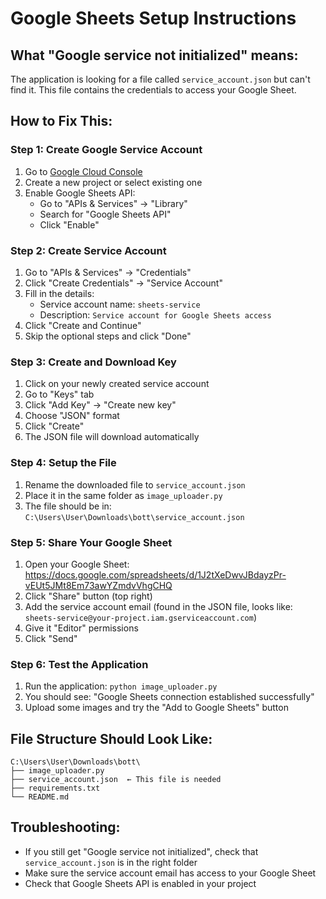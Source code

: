 # Google Sheets Setup Instructions

## What "Google service not initialized" means:
The application is looking for a file called `service_account.json` but can't find it. This file contains the credentials to access your Google Sheet.

## How to Fix This:

### Step 1: Create Google Service Account
1. Go to [Google Cloud Console](https://console.cloud.google.com/)
2. Create a new project or select existing one
3. Enable Google Sheets API:
   - Go to "APIs & Services" → "Library"
   - Search for "Google Sheets API"
   - Click "Enable"

### Step 2: Create Service Account
1. Go to "APIs & Services" → "Credentials"
2. Click "Create Credentials" → "Service Account"
3. Fill in the details:
   - Service account name: `sheets-service`
   - Description: `Service account for Google Sheets access`
4. Click "Create and Continue"
5. Skip the optional steps and click "Done"

### Step 3: Create and Download Key
1. Click on your newly created service account
2. Go to "Keys" tab
3. Click "Add Key" → "Create new key"
4. Choose "JSON" format
5. Click "Create"
6. The JSON file will download automatically

### Step 4: Setup the File
1. Rename the downloaded file to `service_account.json`
2. Place it in the same folder as `image_uploader.py`
3. The file should be in: `C:\Users\User\Downloads\bott\service_account.json`

### Step 5: Share Your Google Sheet
1. Open your Google Sheet: https://docs.google.com/spreadsheets/d/1J2tXeDwvJBdayzPr-vEUt5JMt8Em73awYZmdvVhgCHQ
2. Click "Share" button (top right)
3. Add the service account email (found in the JSON file, looks like: `sheets-service@your-project.iam.gserviceaccount.com`)
4. Give it "Editor" permissions
5. Click "Send"

### Step 6: Test the Application
1. Run the application: `python image_uploader.py`
2. You should see: "Google Sheets connection established successfully"
3. Upload some images and try the "Add to Google Sheets" button

## File Structure Should Look Like:
```
C:\Users\User\Downloads\bott\
├── image_uploader.py
├── service_account.json  ← This file is needed
├── requirements.txt
└── README.md
```

## Troubleshooting:
- If you still get "Google service not initialized", check that `service_account.json` is in the right folder
- Make sure the service account email has access to your Google Sheet
- Check that Google Sheets API is enabled in your project

